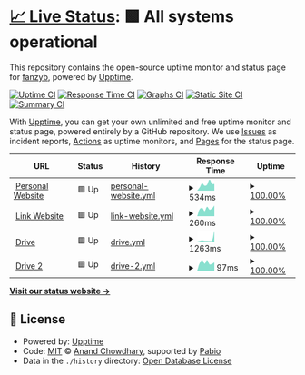 # [📈 Live Status](https://status.fan.my.id): <!--live status--> **🟩 All systems operational**

This repository contains the open-source uptime monitor and status page for [fanzyb](https://status.fan.my.id), powered by [Upptime](https://github.com/upptime/upptime).

[![Uptime CI](https://github.com/fanzyb/upptime/workflows/Uptime%20CI/badge.svg)](https://github.com/fanzyb/upptime/actions?query=workflow%3A%22Uptime+CI%22)
[![Response Time CI](https://github.com/fanzyb/upptime/workflows/Response%20Time%20CI/badge.svg)](https://github.com/fanzyb/upptime/actions?query=workflow%3A%22Response+Time+CI%22)
[![Graphs CI](https://github.com/fanzyb/upptime/workflows/Graphs%20CI/badge.svg)](https://github.com/fanzyb/upptime/actions?query=workflow%3A%22Graphs+CI%22)
[![Static Site CI](https://github.com/fanzyb/upptime/workflows/Static%20Site%20CI/badge.svg)](https://github.com/fanzyb/upptime/actions?query=workflow%3A%22Static+Site+CI%22)
[![Summary CI](https://github.com/fanzyb/upptime/workflows/Summary%20CI/badge.svg)](https://github.com/fanzyb/upptime/actions?query=workflow%3A%22Summary+CI%22)

With [Upptime](https://upptime.js.org), you can get your own unlimited and free uptime monitor and status page, powered entirely by a GitHub repository. We use [Issues](https://github.com/fanzyb/upptime/issues) as incident reports, [Actions](https://github.com/fanzyb/upptime/actions) as uptime monitors, and [Pages](https://status.fan.my.id) for the status page.

<!--start: status pages-->
<!-- This summary is generated by Upptime (https://github.com/upptime/upptime) -->
<!-- Do not edit this manually, your changes will be overwritten -->
<!-- prettier-ignore -->
| URL | Status | History | Response Time | Uptime |
| --- | ------ | ------- | ------------- | ------ |
| <img alt="" src="https://icons.duckduckgo.com/ip3/fan.my.id.ico" height="13"> [Personal Website](https://fan.my.id) | 🟩 Up | [personal-website.yml](https://github.com/fanzyb/upptime/commits/HEAD/history/personal-website.yml) | <details><summary><img alt="Response time graph" src="./graphs/personal-website/response-time-week.png" height="20"> 534ms</summary><br><a href="https://status.fan.my.id/history/personal-website"><img alt="Response time 560" src="https://img.shields.io/endpoint?url=https%3A%2F%2Fraw.githubusercontent.com%2Ffanzyb%2Fupptime%2FHEAD%2Fapi%2Fpersonal-website%2Fresponse-time.json"></a><br><a href="https://status.fan.my.id/history/personal-website"><img alt="24-hour response time 425" src="https://img.shields.io/endpoint?url=https%3A%2F%2Fraw.githubusercontent.com%2Ffanzyb%2Fupptime%2FHEAD%2Fapi%2Fpersonal-website%2Fresponse-time-day.json"></a><br><a href="https://status.fan.my.id/history/personal-website"><img alt="7-day response time 534" src="https://img.shields.io/endpoint?url=https%3A%2F%2Fraw.githubusercontent.com%2Ffanzyb%2Fupptime%2FHEAD%2Fapi%2Fpersonal-website%2Fresponse-time-week.json"></a><br><a href="https://status.fan.my.id/history/personal-website"><img alt="30-day response time 744" src="https://img.shields.io/endpoint?url=https%3A%2F%2Fraw.githubusercontent.com%2Ffanzyb%2Fupptime%2FHEAD%2Fapi%2Fpersonal-website%2Fresponse-time-month.json"></a><br><a href="https://status.fan.my.id/history/personal-website"><img alt="1-year response time 560" src="https://img.shields.io/endpoint?url=https%3A%2F%2Fraw.githubusercontent.com%2Ffanzyb%2Fupptime%2FHEAD%2Fapi%2Fpersonal-website%2Fresponse-time-year.json"></a></details> | <details><summary><a href="https://status.fan.my.id/history/personal-website">100.00%</a></summary><a href="https://status.fan.my.id/history/personal-website"><img alt="All-time uptime 99.99%" src="https://img.shields.io/endpoint?url=https%3A%2F%2Fraw.githubusercontent.com%2Ffanzyb%2Fupptime%2FHEAD%2Fapi%2Fpersonal-website%2Fuptime.json"></a><br><a href="https://status.fan.my.id/history/personal-website"><img alt="24-hour uptime 100.00%" src="https://img.shields.io/endpoint?url=https%3A%2F%2Fraw.githubusercontent.com%2Ffanzyb%2Fupptime%2FHEAD%2Fapi%2Fpersonal-website%2Fuptime-day.json"></a><br><a href="https://status.fan.my.id/history/personal-website"><img alt="7-day uptime 100.00%" src="https://img.shields.io/endpoint?url=https%3A%2F%2Fraw.githubusercontent.com%2Ffanzyb%2Fupptime%2FHEAD%2Fapi%2Fpersonal-website%2Fuptime-week.json"></a><br><a href="https://status.fan.my.id/history/personal-website"><img alt="30-day uptime 100.00%" src="https://img.shields.io/endpoint?url=https%3A%2F%2Fraw.githubusercontent.com%2Ffanzyb%2Fupptime%2FHEAD%2Fapi%2Fpersonal-website%2Fuptime-month.json"></a><br><a href="https://status.fan.my.id/history/personal-website"><img alt="1-year uptime 99.99%" src="https://img.shields.io/endpoint?url=https%3A%2F%2Fraw.githubusercontent.com%2Ffanzyb%2Fupptime%2FHEAD%2Fapi%2Fpersonal-website%2Fuptime-year.json"></a></details>
| <img alt="" src="https://icons.duckduckgo.com/ip3/link.fan.my.id.ico" height="13"> [Link Website](https://link.fan.my.id) | 🟩 Up | [link-website.yml](https://github.com/fanzyb/upptime/commits/HEAD/history/link-website.yml) | <details><summary><img alt="Response time graph" src="./graphs/link-website/response-time-week.png" height="20"> 260ms</summary><br><a href="https://status.fan.my.id/history/link-website"><img alt="Response time 229" src="https://img.shields.io/endpoint?url=https%3A%2F%2Fraw.githubusercontent.com%2Ffanzyb%2Fupptime%2FHEAD%2Fapi%2Flink-website%2Fresponse-time.json"></a><br><a href="https://status.fan.my.id/history/link-website"><img alt="24-hour response time 182" src="https://img.shields.io/endpoint?url=https%3A%2F%2Fraw.githubusercontent.com%2Ffanzyb%2Fupptime%2FHEAD%2Fapi%2Flink-website%2Fresponse-time-day.json"></a><br><a href="https://status.fan.my.id/history/link-website"><img alt="7-day response time 260" src="https://img.shields.io/endpoint?url=https%3A%2F%2Fraw.githubusercontent.com%2Ffanzyb%2Fupptime%2FHEAD%2Fapi%2Flink-website%2Fresponse-time-week.json"></a><br><a href="https://status.fan.my.id/history/link-website"><img alt="30-day response time 209" src="https://img.shields.io/endpoint?url=https%3A%2F%2Fraw.githubusercontent.com%2Ffanzyb%2Fupptime%2FHEAD%2Fapi%2Flink-website%2Fresponse-time-month.json"></a><br><a href="https://status.fan.my.id/history/link-website"><img alt="1-year response time 229" src="https://img.shields.io/endpoint?url=https%3A%2F%2Fraw.githubusercontent.com%2Ffanzyb%2Fupptime%2FHEAD%2Fapi%2Flink-website%2Fresponse-time-year.json"></a></details> | <details><summary><a href="https://status.fan.my.id/history/link-website">100.00%</a></summary><a href="https://status.fan.my.id/history/link-website"><img alt="All-time uptime 100.00%" src="https://img.shields.io/endpoint?url=https%3A%2F%2Fraw.githubusercontent.com%2Ffanzyb%2Fupptime%2FHEAD%2Fapi%2Flink-website%2Fuptime.json"></a><br><a href="https://status.fan.my.id/history/link-website"><img alt="24-hour uptime 100.00%" src="https://img.shields.io/endpoint?url=https%3A%2F%2Fraw.githubusercontent.com%2Ffanzyb%2Fupptime%2FHEAD%2Fapi%2Flink-website%2Fuptime-day.json"></a><br><a href="https://status.fan.my.id/history/link-website"><img alt="7-day uptime 100.00%" src="https://img.shields.io/endpoint?url=https%3A%2F%2Fraw.githubusercontent.com%2Ffanzyb%2Fupptime%2FHEAD%2Fapi%2Flink-website%2Fuptime-week.json"></a><br><a href="https://status.fan.my.id/history/link-website"><img alt="30-day uptime 100.00%" src="https://img.shields.io/endpoint?url=https%3A%2F%2Fraw.githubusercontent.com%2Ffanzyb%2Fupptime%2FHEAD%2Fapi%2Flink-website%2Fuptime-month.json"></a><br><a href="https://status.fan.my.id/history/link-website"><img alt="1-year uptime 100.00%" src="https://img.shields.io/endpoint?url=https%3A%2F%2Fraw.githubusercontent.com%2Ffanzyb%2Fupptime%2FHEAD%2Fapi%2Flink-website%2Fuptime-year.json"></a></details>
| <img alt="" src="https://icons.duckduckgo.com/ip3/drive.manji.eu.org.ico" height="13"> [Drive](https://drive.manji.eu.org) | 🟩 Up | [drive.yml](https://github.com/fanzyb/upptime/commits/HEAD/history/drive.yml) | <details><summary><img alt="Response time graph" src="./graphs/drive/response-time-week.png" height="20"> 1263ms</summary><br><a href="https://status.fan.my.id/history/drive"><img alt="Response time 765" src="https://img.shields.io/endpoint?url=https%3A%2F%2Fraw.githubusercontent.com%2Ffanzyb%2Fupptime%2FHEAD%2Fapi%2Fdrive%2Fresponse-time.json"></a><br><a href="https://status.fan.my.id/history/drive"><img alt="24-hour response time 958" src="https://img.shields.io/endpoint?url=https%3A%2F%2Fraw.githubusercontent.com%2Ffanzyb%2Fupptime%2FHEAD%2Fapi%2Fdrive%2Fresponse-time-day.json"></a><br><a href="https://status.fan.my.id/history/drive"><img alt="7-day response time 1263" src="https://img.shields.io/endpoint?url=https%3A%2F%2Fraw.githubusercontent.com%2Ffanzyb%2Fupptime%2FHEAD%2Fapi%2Fdrive%2Fresponse-time-week.json"></a><br><a href="https://status.fan.my.id/history/drive"><img alt="30-day response time 905" src="https://img.shields.io/endpoint?url=https%3A%2F%2Fraw.githubusercontent.com%2Ffanzyb%2Fupptime%2FHEAD%2Fapi%2Fdrive%2Fresponse-time-month.json"></a><br><a href="https://status.fan.my.id/history/drive"><img alt="1-year response time 765" src="https://img.shields.io/endpoint?url=https%3A%2F%2Fraw.githubusercontent.com%2Ffanzyb%2Fupptime%2FHEAD%2Fapi%2Fdrive%2Fresponse-time-year.json"></a></details> | <details><summary><a href="https://status.fan.my.id/history/drive">100.00%</a></summary><a href="https://status.fan.my.id/history/drive"><img alt="All-time uptime 100.00%" src="https://img.shields.io/endpoint?url=https%3A%2F%2Fraw.githubusercontent.com%2Ffanzyb%2Fupptime%2FHEAD%2Fapi%2Fdrive%2Fuptime.json"></a><br><a href="https://status.fan.my.id/history/drive"><img alt="24-hour uptime 100.00%" src="https://img.shields.io/endpoint?url=https%3A%2F%2Fraw.githubusercontent.com%2Ffanzyb%2Fupptime%2FHEAD%2Fapi%2Fdrive%2Fuptime-day.json"></a><br><a href="https://status.fan.my.id/history/drive"><img alt="7-day uptime 100.00%" src="https://img.shields.io/endpoint?url=https%3A%2F%2Fraw.githubusercontent.com%2Ffanzyb%2Fupptime%2FHEAD%2Fapi%2Fdrive%2Fuptime-week.json"></a><br><a href="https://status.fan.my.id/history/drive"><img alt="30-day uptime 100.00%" src="https://img.shields.io/endpoint?url=https%3A%2F%2Fraw.githubusercontent.com%2Ffanzyb%2Fupptime%2FHEAD%2Fapi%2Fdrive%2Fuptime-month.json"></a><br><a href="https://status.fan.my.id/history/drive"><img alt="1-year uptime 100.00%" src="https://img.shields.io/endpoint?url=https%3A%2F%2Fraw.githubusercontent.com%2Ffanzyb%2Fupptime%2FHEAD%2Fapi%2Fdrive%2Fuptime-year.json"></a></details>
| <img alt="" src="https://icons.duckduckgo.com/ip3/repo.kojedrive.workers.dev.ico" height="13"> [Drive 2](https://repo.kojedrive.workers.dev) | 🟩 Up | [drive-2.yml](https://github.com/fanzyb/upptime/commits/HEAD/history/drive-2.yml) | <details><summary><img alt="Response time graph" src="./graphs/drive-2/response-time-week.png" height="20"> 97ms</summary><br><a href="https://status.fan.my.id/history/drive-2"><img alt="Response time 109" src="https://img.shields.io/endpoint?url=https%3A%2F%2Fraw.githubusercontent.com%2Ffanzyb%2Fupptime%2FHEAD%2Fapi%2Fdrive-2%2Fresponse-time.json"></a><br><a href="https://status.fan.my.id/history/drive-2"><img alt="24-hour response time 162" src="https://img.shields.io/endpoint?url=https%3A%2F%2Fraw.githubusercontent.com%2Ffanzyb%2Fupptime%2FHEAD%2Fapi%2Fdrive-2%2Fresponse-time-day.json"></a><br><a href="https://status.fan.my.id/history/drive-2"><img alt="7-day response time 97" src="https://img.shields.io/endpoint?url=https%3A%2F%2Fraw.githubusercontent.com%2Ffanzyb%2Fupptime%2FHEAD%2Fapi%2Fdrive-2%2Fresponse-time-week.json"></a><br><a href="https://status.fan.my.id/history/drive-2"><img alt="30-day response time 106" src="https://img.shields.io/endpoint?url=https%3A%2F%2Fraw.githubusercontent.com%2Ffanzyb%2Fupptime%2FHEAD%2Fapi%2Fdrive-2%2Fresponse-time-month.json"></a><br><a href="https://status.fan.my.id/history/drive-2"><img alt="1-year response time 109" src="https://img.shields.io/endpoint?url=https%3A%2F%2Fraw.githubusercontent.com%2Ffanzyb%2Fupptime%2FHEAD%2Fapi%2Fdrive-2%2Fresponse-time-year.json"></a></details> | <details><summary><a href="https://status.fan.my.id/history/drive-2">100.00%</a></summary><a href="https://status.fan.my.id/history/drive-2"><img alt="All-time uptime 100.00%" src="https://img.shields.io/endpoint?url=https%3A%2F%2Fraw.githubusercontent.com%2Ffanzyb%2Fupptime%2FHEAD%2Fapi%2Fdrive-2%2Fuptime.json"></a><br><a href="https://status.fan.my.id/history/drive-2"><img alt="24-hour uptime 100.00%" src="https://img.shields.io/endpoint?url=https%3A%2F%2Fraw.githubusercontent.com%2Ffanzyb%2Fupptime%2FHEAD%2Fapi%2Fdrive-2%2Fuptime-day.json"></a><br><a href="https://status.fan.my.id/history/drive-2"><img alt="7-day uptime 100.00%" src="https://img.shields.io/endpoint?url=https%3A%2F%2Fraw.githubusercontent.com%2Ffanzyb%2Fupptime%2FHEAD%2Fapi%2Fdrive-2%2Fuptime-week.json"></a><br><a href="https://status.fan.my.id/history/drive-2"><img alt="30-day uptime 100.00%" src="https://img.shields.io/endpoint?url=https%3A%2F%2Fraw.githubusercontent.com%2Ffanzyb%2Fupptime%2FHEAD%2Fapi%2Fdrive-2%2Fuptime-month.json"></a><br><a href="https://status.fan.my.id/history/drive-2"><img alt="1-year uptime 100.00%" src="https://img.shields.io/endpoint?url=https%3A%2F%2Fraw.githubusercontent.com%2Ffanzyb%2Fupptime%2FHEAD%2Fapi%2Fdrive-2%2Fuptime-year.json"></a></details>

<!--end: status pages-->

[**Visit our status website →**](https://status.fan.my.id)

## 📄 License

- Powered by: [Upptime](https://github.com/upptime/upptime)
- Code: [MIT](./LICENSE) © [Anand Chowdhary](https://anandchowdhary.com), supported by [Pabio](https://pabio.com)
- Data in the `./history` directory: [Open Database License](https://opendatacommons.org/licenses/odbl/1-0/)
